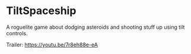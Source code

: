 # TiltSpaceship
A roguelite game about dodging asteroids and shooting stuff up using tilt controls.

Trailer: https://youtu.be/7r8eh88e-eA 
